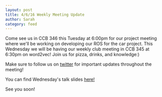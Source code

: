 ```yaml
---
layout: post
title: 4/6/16 Weekly Meeting Update
author: Sarah
category: feed
---
```


Come see us in CCB 346 this Tuesday at 6:00pm for our project meeting where we'll be working on developing our ROS for the car project. This Wednesday we will be having our weekly club meeting in CCB 345 at 6:30pm on word2vec! Join us for pizza, drinks, and knowledge:)

Make sure to follow us on [twitter](https://twitter.com/TheAgencyGT) for important updates throughout the meeting!

You can find Wednesday's talk slides [here!](https://l.facebook.com/l.php?u=https%3A%2F%2Fdocs.google.com%2Fpresentation%2Fd%2F1FPjOyPCrW-wD77NZX63rgM3QrG74gLGVcnT_xNrUTuM%2Fedit%3Fusp%3Dsharing&h=uAQH19gZu)

See you soon!
